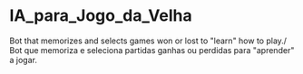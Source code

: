 # IA_para_Jogo_da_Velha
 Bot that memorizes and selects games won or lost to "learn" how to play./
 Bot que memoriza e seleciona partidas ganhas ou perdidas para "aprender" a jogar.
